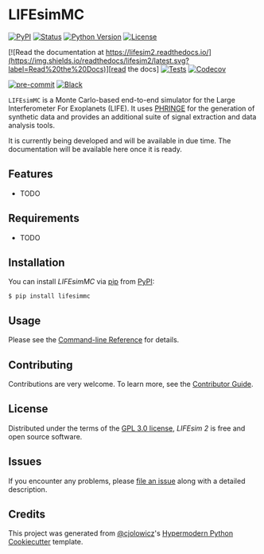 # LIFEsimMC

[![PyPI](https://img.shields.io/pypi/v/lifesim2.svg)][pypi_]
[![Status](https://img.shields.io/pypi/status/lifesim2.svg)][status]
[![Python Version](https://img.shields.io/pypi/pyversions/lifesim2)][python version]
[![License](https://img.shields.io/pypi/l/lifesim2)][license]

[![Read the documentation at https://lifesim2.readthedocs.io/](https://img.shields.io/readthedocs/lifesim2/latest.svg?label=Read%20the%20Docs)][read the docs]
[![Tests](https://github.com/pahuber/lifesim2/workflows/Tests/badge.svg)][tests]
[![Codecov](https://codecov.io/gh/pahuber/lifesim2/branch/main/graph/badge.svg)][codecov]

[![pre-commit](https://img.shields.io/badge/pre--commit-enabled-brightgreen?logo=pre-commit&logoColor=white)][pre-commit]
[![Black](https://img.shields.io/badge/code%20style-black-000000.svg)][black]

[pypi_]: https://pypi.org/project/lifesim2/
[status]: https://pypi.org/project/lifesim2/
[python version]: https://pypi.org/project/lifesim2
[read the docs]: https://lifesim2.readthedocs.io/
[tests]: https://github.com/pahuber/lifesim2/actions?workflow=Tests
[codecov]: https://app.codecov.io/gh/pahuber/lifesim2
[pre-commit]: https://github.com/pre-commit/pre-commit
[black]: https://github.com/psf/black

`LIFEsimMC` is a Monte Carlo-based end-to-end simulator for the Large Interferometer For Exoplanets (LIFE). It uses [PHRINGE](https://github.com/pahuber/PHRINGE) for the generation of synthetic data and provides an additional suite of signal extraction and data analysis tools.

It is currently being developed and will be available in due time. The documentation will be available here once it is ready.

## Features

- TODO

## Requirements

- TODO

## Installation

You can install _LIFEsimMC_ via [pip] from [PyPI]:

```console
$ pip install lifesimmc
```

## Usage

Please see the [Command-line Reference] for details.

## Contributing

Contributions are very welcome.
To learn more, see the [Contributor Guide].

## License

Distributed under the terms of the [GPL 3.0 license][license],
_LIFEsim 2_ is free and open source software.

## Issues

If you encounter any problems,
please [file an issue] along with a detailed description.

## Credits

This project was generated from [@cjolowicz]'s [Hypermodern Python Cookiecutter] template.

[@cjolowicz]: https://github.com/cjolowicz
[pypi]: https://pypi.org/
[hypermodern python cookiecutter]: https://github.com/cjolowicz/cookiecutter-hypermodern-python
[file an issue]: https://github.com/pahuber/lifesim2/issues
[pip]: https://pip.pypa.io/

<!-- github-only -->

[license]: https://github.com/pahuber/lifesim2/blob/main/LICENSE
[contributor guide]: https://github.com/pahuber/lifesim2/blob/main/CONTRIBUTING.md
[command-line reference]: https://lifesim2.readthedocs.io/en/latest/usage.html
